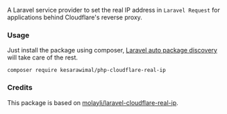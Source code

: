 A Laravel service provider to set the real IP address in `Laravel Request` for applications behind Cloudflare's reverse proxy.      


### Usage
 
Just install the package using composer, [Laravel auto package discovery](https://laravel.com/docs/8.x/packages#package-discovery) will take care of the rest.

    composer require kesarawimal/php-cloudflare-real-ip
    
    
### Credits

This package is based on [molayli/laravel-cloudflare-real-ip](https://github.com/molayli/laravel-cloudflare-real-ip).